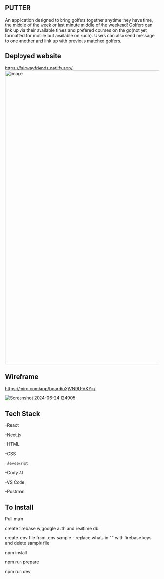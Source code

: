 ## PUTTER

An application designed to bring golfers together anytime they have time, the middle of the week or last minute middle of the weekend! Golfers can link up via their available times and prefered courses on the go(not yet formatted for mobile but available on such). Users can also send message to one another and link up with previous matched golfers.

## Deployed website

https://fairwayfriends.netlify.app/
<img width="960" alt="image" src="https://github.com/user-attachments/assets/e1366ead-9a2e-475f-bcd5-dc3c92d89067">


## Wireframe

https://miro.com/app/board/uXjVN9U-VKY=/

![Screenshot 2024-06-24 124905](https://github.com/bweatherby1/friends/assets/143454238/b4af40cc-33c5-4fb2-a216-8f97ba5f55fc)

## Tech Stack

-React

-Next.js

-HTML

-CSS

-Javascript

-Cody AI

-VS Code

-Postman
## To Install

Pull main

create firebase w/google auth and realtime db

create .env file from .env sample - replace whats in "" with firebase keys and delete sample file

npm install

npm run prepare

npm run dev

